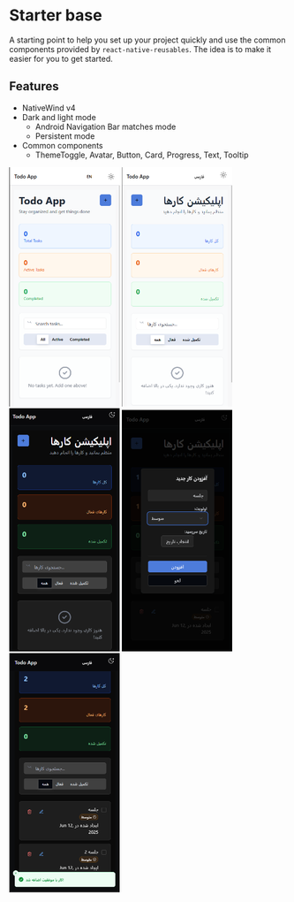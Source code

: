 # Starter base

A starting point to help you set up your project quickly and use the common components provided by `react-native-reusables`. The idea is to make it easier for you to get started.

## Features

- NativeWind v4
- Dark and light mode
  - Android Navigation Bar matches mode
  - Persistent mode
- Common components
  - ThemeToggle, Avatar, Button, Card, Progress, Text, Tooltip

<img src="./docs/1.png"
     alt="starter-base-template"
     style="width:200px;" />
<img src="./docs/2.png"
     alt="starter-base-template"
     style="width:200px;" />
<img src="./docs/3.png"
     alt="starter-base-template"
     style="width:200px;" />
<img src="./docs/4.png"
     alt="starter-base-template"
     style="width:200px;" />
<img src="./docs/5.png"
     alt="starter-base-template"
     style="width:200px;" />

